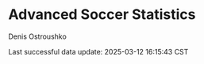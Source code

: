 # Advanced Soccer Statistics
Denis Ostroushko

<!-- gfm -->

Last successful data update: 2025-03-12 16:15:43 CST
